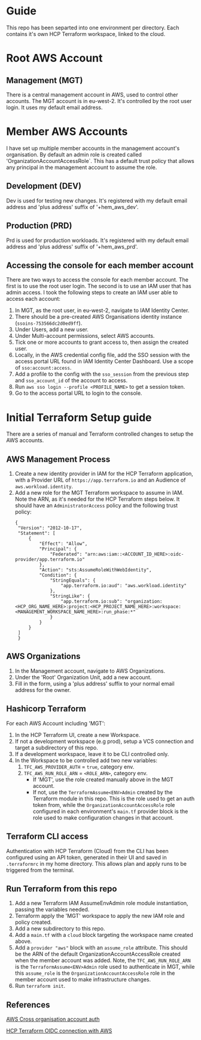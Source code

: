 # Guide

This repo has been separted into one environment per directory. Each contains it's own HCP Terraform workspace, linked
to the cloud.

# Root AWS Account

## Management (MGT)
There is a central management account in AWS, used to control other accounts. The MGT account is in eu-west-2. It's
controlled by the root user login. It uses my default email address.

# Member AWS Accounts
I have set up multiple member accounts in the management account's organisation. By default an admin role is created
called 'OrganizationAccountAccessRole`. This has a default trust policy that allows any principal in the
management account to assume the role.

## Development (DEV)
Dev is used for testing new changes. It's registered with my default email address and 'plus address' suffix of
'+hem_aws_dev'.

## Production (PRD)
Prd is used for production workloads. It's registered with my default email address and 'plus address' suffix of
'+hem_aws_prd'.

## Accessing the console for each member account
There are two ways to access the console for each member account. The first is to use the root user login. The second
is to use an IAM user that has admin access. I took the following steps to create an IAM user able to access each
account:

1. In MGT, as the root user, in eu-west-2, navigate to IAM Identity Center.
2. There should be a pre-created AWS Organisations identity instance (`ssoins-753566dc2d0ed9ff`).
3. Under Users, add a new user.
4. Under Multi-account permissions, select AWS accounts.
5. Tick one or more accounts to grant access to, then assign the created user.
6. Locally, in the AWS credential config file, add the SSO session with the access portal URL found in IAM Identity
   Center Dashboard. Use a scope of `sso:account:access`.
7. Add a profile to the config with the `sso_session` from the previous step and `sso_account_id` of the account to
   access.
8. Run `aws sso login --profile <PROFILE_NAME>` to get a session token.
9. Go to the access portal URL to login to the console.

# Initial Terraform Setup guide
There are a series of manual and Terraform controlled changes to setup the AWS accounts.

## AWS Management Process
1. Create a new identity provider in IAM for the HCP Terraform application, with a Provider URL of
   `https://app.terraform.io` and an Audience of `aws.workload.identity`.
2. Add a new role for the MGT Terraform workspace to assume in IAM. Note the ARN, as it's needed for the HCP Terraform steps below. It should have an `AdministratorAccess` policy and the following trust policy:
   ```
   {
    "Version": "2012-10-17",
    "Statement": [
        {
            "Effect": "Allow",
            "Principal": {
                "Federated": "arn:aws:iam::<ACCOUNT_ID_HERE>:oidc-provider/app.terraform.io"
            },
            "Action": "sts:AssumeRoleWithWebIdentity",
            "Condition": {
                "StringEquals": {
                    "app.terraform.io:aud": "aws.workload.identity"
                },
                "StringLike": {
                    "app.terraform.io:sub": "organization:<HCP_ORG_NAME_HERE>:project:<HCP_PROJECT_NAME_HERE>:workspace:<MANAGEMENT_WORKSPACE_NAME_HERE>:run_phase:*"
                }
            }
        }
    ]
    }
    ```   

## AWS Organizations
1. In the Management account, navigate to AWS Organizations.
2. Under the 'Root' Organization Unit, add a new account.
3. Fill in the form, using a 'plus address' suffix to your normal email address for the owner.

## Hashicorp Terraform
For each AWS Account including 'MGT':
1. In the HCP Terraform UI, create a new Workspace.
2. If not a development workspace (e.g prod), setup a VCS connection and target a subdirectory of this repo.
3. If a development workspace, leave it to be CLI controlled only. 
4. In the Workspace to be controlled add two new variables:
   1. `TFC_AWS_PROVIDER_AUTH` = `true`, category env.
   2. `TFC_AWS_RUN_ROLE_ARN` = `<ROLE_ARN>`, category env.
      - If 'MGT', use the role created manually above in the MGT account.
      - If not, use the `TerraformAssume<ENV>Admin` created by the Terraform module in this repo. This is the role used to
        get an auth token from, while the `OrganizationAccountAccessRole` role configured in each environment's
        `main.tf` provider block is the role used to make configuration changes in that account.

## Terraform CLI access
Authentication with HCP Terraform (Cloud) from the CLI has been configured using an API token, generated in their UI and saved in
`.terraformrc` in my home directory. This allows plan and apply runs to be triggered from the terminal.

## Run Terraform from this repo
1. Add a new Terraform IAM AssumeEnvAdmin role module instantiation, passing the variables needed.
2. Terraform apply the 'MGT' workspace to apply the new IAM role and policy created.
3. Add a new subdirectory to this repo.
4. Add a `main.tf` with a `cloud` block targeting the workspace name created above.
5. Add a `provider "aws"` block with an `assume_role` attribute. This should be the ARN of the default
   OrganizationAccountAccessRole created when the member account was added. Note, the `TFC_AWS_RUN_ROLE_ARN` is the
   `TerraformAssume<ENV>Admin` role used to authenticate in MGT, while this `assume_role` is the
   `OrganizationAccountAccessRole` role in the member account used to make infrastructure changes.
6. Run `terraform init`.

## References
[AWS Cross organisation account auth](https://docs.aws.amazon.com/organizations/latest/userguide/orgs_manage_accounts_access-cross-account-role.html)

[HCP Terraform OIDC connection with AWS](https://aws.amazon.com/blogs/apn/simplify-and-secure-terraform-workflows-on-aws-with-dynamic-provider-credentials/)